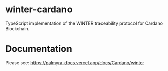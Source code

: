 # winter-cardano
TypeScript implementation of the WINTER traceability protocol for Cardano Blockchain.

# Documentation 

Please see: https://palmyra-docs.vercel.app/docs/Cardano/winter